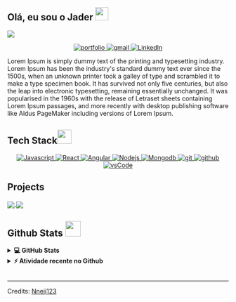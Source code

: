 ## Olá, eu sou o Jader <img src = "https://raw.githubusercontent.com/MartinHeinz/MartinHeinz/master/wave.gif" width = 30px> 
<p>
  <a href="https://github.com/DenverCoder1/readme-typing-svg"><img src="https://readme-typing-svg.herokuapp.com?&font=IBM+Plex+Sans&color=abcdef&size=20&lines=Bem+vindo+ao+meu+perfil+GitHub!;Eu+sou+desenvolvedor+Fullstack;Eu+tambem+estudo+engenharia+de+software"/></a>
</p>

<p align ="center">
  <a  href="https://jaderm1.github.io/" target="_blank">
    <img src="https://img.shields.io/badge/Portfolio-000000?style=for-the-badge&logo=Microsoft-edge&logoColor=white" alt="portfolio"/>
  </a>
 	
  <a href="mailto:jadermaciel1@gmail.com?subject=Feedback%20From%20Github&body=Olá," target="_blank">
    <img src="https://img.shields.io/badge/Gmail-D14836?style=for-the-badge&logo=gmail&logoColor=white" alt="gmail"/>
  </a>
   <a href="https://www.linkedin.com/in/jaderm1/" target="_blank">
    <img alt="LinkedIn" src="https://img.shields.io/badge/LinkedIn-0077B5?style=for-the-badge&logo=linkedin&logoColor=white">
  </a>   
 
  </p>


<p >Lorem Ipsum is simply dummy text of the printing and typesetting industry. Lorem Ipsum has been the industry's standard dummy text ever since the 1500s, when an unknown printer took a galley of type and scrambled it to make a type specimen book. It has survived not only five centuries, but also the leap into electronic typesetting, remaining essentially unchanged. It was popularised in the 1960s with the release of Letraset sheets containing Lorem Ipsum passages, and more recently with desktop publishing software like Aldus PageMaker including versions of Lorem Ipsum.

</p>



## Tech Stack<img src = "https://media2.giphy.com/media/QssGEmpkyEOhBCb7e1/giphy.gif?cid=ecf05e47a0n3gi1bfqntqmob8g9aid1oyj2wr3ds3mg700bl&rid=giphy.gif" width = 32px> 

<p align="center">
  <a href="https://www.javascript.com" target="_blank">
    <img alt="Javascript" src="https://img.shields.io/badge/JavaScript-F0DB4F?style=for-the-badge&logo=javascript&logoColor=323330"> 
   </a>
  
  <a href="https://reactjs.org/" target="_blank">
    <img alt="React" src="https://img.shields.io/badge/React-282c34?style=for-the-badge&logo=react&logoColor=61dafb">
  </a>
   <a href="https://https://angular.io/" target="_blank">
    <img alt="Angular" src="https://img.shields.io/badge/Angular-c3002f?style=for-the-badge&logo=angular&logoColor=ffffff">
  </a>
  <a href="https://nodejs.org/en/" target="_blank">
    <img alt="Nodejs" src="https://img.shields.io/badge/Nodejs-323330?style=for-the-badge&logo=node.js&logoColor=75b859">
  </a>
   <a href="https://www.mongodb.com/" target="_blank">
    <img alt="Mongodb" src="https://img.shields.io/badge/MongoDb-323330?style=for-the-badge&logo=mongodb&logoColor=#47A248">
  </a>
 
  <a href="https://git-scm.com/" target="_blank">
    <img src="https://img.shields.io/badge/git-F05032.svg?style=for-the-badge&logo=git&logoColor=white"
      alt="git"/>
  </a>
  <a href="https://github.com" target="_blank">
    <img src="https://img.shields.io/badge/github-181717.svg?style=for-the-badge&logo=github&logoColor=white" alt="github" />
  </a>
  <a href="https://code.visualstudio.com/" target="_blank">
    <img src="https://img.shields.io/badge/vscode-007ACC.svg?style=for-the-badge&logo=visualstudiocode&logoColor=white" alt="vsCode"/> 
  </a>
</p>

## Projects
<a href="https://jaderm1.github.io/">


  <img align="center" src="https://github-readme-stats.vercel.app/api/pin/?username=jaderm1&repo=jaderm1.github.io&theme=tokyonight" />

</a> 


<a href="https://jaderm1.github.io/color-palettes/">



  <img align="center" src="https://github-readme-stats.vercel.app/api/pin/?username=jaderm1&repo=color-palettes&theme=tokyonight" />

</a> 


## Github Stats <img src = "https://i.pinimg.com/originals/65/c4/f4/65c4f452571be1261e9c623f7da488ac.gif" width = 35px>


<details> 
  <summary><b>💻 GitHub Stats</b></summary>
  <br/>
  <p align="center">
    <a href="https://github.com/jaderm1/github-readme-stats"><img alt="Jader Github Stats" src="https://github-readme-stats.vercel.app/api?username=jaderm1&show_icons=true&count_private=true&theme=tokyonight" height="192px"/></a>
<br/>
  &nbsp;
	  <img src="https://github-readme-stats.vercel.app/api/top-langs?username=jaderm1&show_icons=true&locale=en&layout=compact&theme=tokyonight" alt="jaderm1" height="192px"/>
  <br/>
  </p>
</details>


<details>
  <summary><b>⚡ Atividade recente no Github</b></summary>
  <br/>
   <a href="https://github.com/jaderm1"><img alt="Activity Graph" src="https://activity-graph.herokuapp.com/graph?username=jaderm1&custom_title=Contribuicao&theme=react-dark" /></a>
  <br/>

</details>

<br/>


-----
Credits: [Nneji123](https://github.com/Nneji123)
